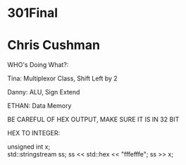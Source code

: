 # 301Final
# Chris Cushman

WHO's Doing What?: 

Tina: Multiplexor Class, Shift Left by 2

Danny: ALU, Sign Extend

ETHAN: Data Memory

BE CAREFUL OF HEX OUTPUT, MAKE SURE IT IS IN 32 BIT




HEX TO INTEGER: 

unsigned int x;   
std::stringstream ss;
ss << std::hex << "fffefffe";
ss >> x;
